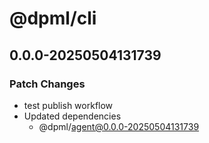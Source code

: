 # @dpml/cli

## 0.0.0-20250504131739

### Patch Changes

- test publish workflow
- Updated dependencies
  - @dpml/agent@0.0.0-20250504131739
